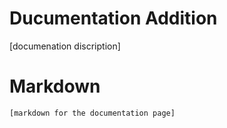 # Ducumentation Addition
[documenation discription]

# Markdown
```
[markdown for the documentation page]
```
